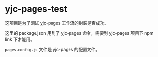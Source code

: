 # yjc-pages-test

这项目是为了测试 yjc-pages 工作流的封装是否成功。

这里的 package.json 用到了 yjc-pages 命令，需要到 yjc-pages 项目下 npm link 下才能用。

`pages.config.js` 文件是 yjc-pages 的配置文件。